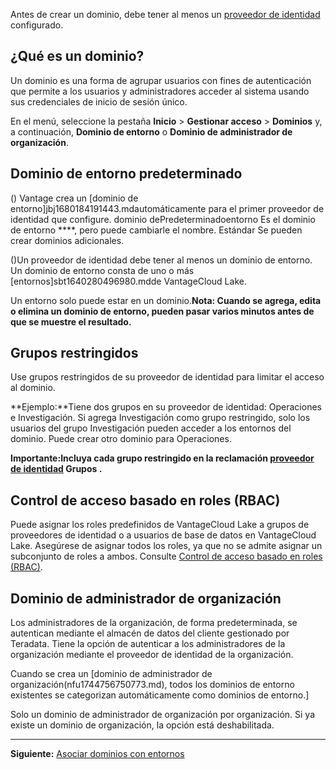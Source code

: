 Antes de crear un dominio, debe tener al menos un [proveedor de identidad](whf1680184025148.md) configurado.

## ¿Qué es un dominio?


Un dominio es una forma de agrupar usuarios con fines de autenticación que permite a los usuarios y administradores acceder al sistema usando sus credenciales de inicio de sesión único.

En el menú, seleccione la pestaña **Inicio** > **Gestionar acceso** > **Dominios** y, a continuación, **Dominio de entorno** o **Dominio de administrador de organización**.

## Dominio de entorno predeterminado


() Vantage crea un [dominio de entorno]jbj1680184191443.mdautomáticamente para el primer proveedor de identidad que configure. dominio dePredeterminadoentorno Es el dominio de entorno ****, pero puede cambiarle el nombre. Estándar Se pueden crear dominios adicionales.

()Un proveedor de identidad debe tener al menos un dominio de entorno. Un dominio de entorno consta de uno o más [entornos]sbt1640280496980.mdde VantageCloud Lake.

Un entorno solo puede estar en un dominio.**Nota: Cuando se agrega, edita o elimina un dominio de entorno, pueden pasar varios minutos antes de que se muestre el resultado.**

## Grupos restringidos


Use grupos restringidos de su proveedor de identidad para limitar el acceso al dominio.

**Ejemplo:**Tiene dos grupos en su proveedor de identidad: Operaciones e Investigación. Si agrega Investigación como grupo restringido, solo los usuarios del grupo Investigación pueden acceder a los entornos del dominio. Puede crear otro dominio para Operaciones.

**Importante:Incluya cada grupo restringido en la reclamación [proveedor de identidad](whf1680184025148.md) **Grupos** .**

## Control de acceso basado en roles (RBAC)


Puede asignar los roles predefinidos de VantageCloud Lake a grupos de proveedores de identidad o a usuarios de base de datos en VantageCloud Lake. Asegúrese de asignar todos los roles, ya que no se admite asignar un subconjunto de roles a ambos. Consulte [Control de acceso basado en roles (RBAC)](https://docs.teradata.com/access/sources/dita/topic?dita:topicPath=jzo1722836167532.dita&utm_source=console&utm_medium=iph).

## Dominio de administrador de organización


Los administradores de la organización, de forma predeterminada, se autentican mediante el almacén de datos del cliente gestionado por Teradata. Tiene la opción de autenticar a los administradores de la organización mediante el proveedor de identidad de la organización.

Cuando se crea un [dominio de administrador de organización(nfu1744756750773.md), todos los dominios de entorno existentes se categorizan automáticamente como dominios de entorno.]

Solo un dominio de administrador de organización por organización. Si ya existe un dominio de organización, la opción está deshabilitada.

---

**Siguiente:** [Asociar dominios con entornos](jbj1680184191443.md)

